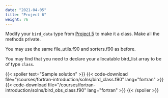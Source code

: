 ```yaml
---
date: "2021-04-05"
title: "Project 6"
weight: 76
---
```


Modify your `bird_data` type from [Project 5](/courses/fortran-introduction/project5) to make it a class.  Make all the methods private.  

You may use the same file_utils.f90 and sorters.f90 as before.  

You may find that you need to declare your allocatable bird_list array to be of type `class`.

{{< spoiler text="Sample solution" >}}
{{< code-download file="/courses/fortran-introduction/solns/bird_class.f90" lang="fortran" >}}
{{< code-download file="/courses/fortran-introduction/solns/bird_obs_class.f90" lang="fortran" >}}
{{< /spoiler >}}
